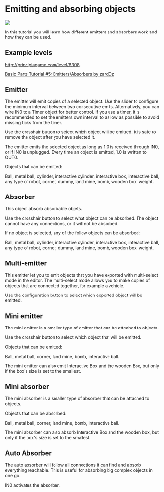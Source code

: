 # Emitting and absorbing objects
![](https://i.imgur.com/KgG0ecw.png)

In this tutorial you will learn how different emitters and absorbers work and how they can be used.

## Example levels
http://principiagame.com/level/6308

[Basic Parts Tutorial #5: Emitters/Absorbers by zardOz](http://principiagame.com/level/776)

## Emitter
The emitter will emit copies of a selected object. Use the slider to configure the minimum interval between two consecutive emits. Alternatively, you can wire IN0 to a Timer object for better control. If you use a timer, it is recommended to set the emitters own interval to as low as possible to avoid missing ticks from the timer.

Use the crosshair button to select which object will be emitted. It is safe to remove the object after you have selected it.

The emitter emits the selected object as long as 1.0 is received through IN0, or if IN0 is unplugged. Every time an object is emitted, 1.0 is written to OUT0.

Objects that can be emitted:

Ball, metal ball, cylinder, interactive cylinder, interactive box, interactive ball, any type of robot, corner, dummy, land mine, bomb, wooden box, weight.

## Absorber
This object absorb absorbable objets.

Use the crosshair button to select what object can be absorbed. The object cannot have any connections, or it will not be absorbed.

If no object is selected, any of the follow objects can be absorbed:

Ball, metal ball, cylinder, interactive cylinder, interactive box, interactive ball, any type of robot, corner, dummy, land mine, bomb, wooden box, weight.

## Multi-emitter
This emitter let you to emit objects that you have exported with multi-select mode in the editor. The multi-select mode allows you to make copies of objects that are connected together, for example a vehicle.

Use the configuration button to select which exported object will be emitted.

## Mini emitter
The mini emitter is a smaller type of emitter that can be atteched to objects.

Use the crosshair button to select which object that will be emitted.

Objects that can be emitted:

Ball, metal ball, corner, land mine, bomb, interactive ball.

The mini emitter can also emit Interactive Box and the wooden Box, but only if the box's size is set to the smallest.

## Mini absorber
The mini absorber is a smaller type of absorber that can be attached to objects.

Objects that can be absorbed:

Ball, metal ball, corner, land mine, bomb, interactive ball.

The mini absorber can also absorb Interactive Box and the wooden box, but only if the box's size is set to the smallest.

## Auto Absorber
The auto absorber will follow all connections it can find and absorb everything reachable. This is useful for absorbing big complex objects in one go.

IN0 activates the absorber.
